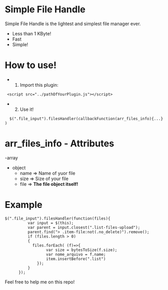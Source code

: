 # Simple File Handle
Simple File Handle is the lightest and simplest file manager ever.

  - Less than 1 KByte!
  - Fast
  - Simple!

# How to use!

  - 1) Import this plugin:
   ```
    <script src="../pathOfYourPlugin.js"></script>
   ```
  - 2) Use it!
```
  $(".file_input").filesHandler(callbackFunction(arr_files_info){...} )
```

# arr_files_info - Attributes

-array
 - object
   -  name => Name of yuor file
   -  size => Size of your file
   -  file => **The file object itself!**


 # Example
  ```
  $(".file_input").filesHandler(function(files){
            var input = $(this);
            var parent = input.closest(".list-files-upload");
            parent.find("> .item-file:not(.no_delete)").remove();
            if (files.length > 0)
            {
              files.forEach( (f)=>{
                    var size = bytesToSize(f.size);
                    var nome_arquivo = f.name;
                    item.insertBefore(".list")
                });
            }
        });
  ```
Feel free to help me on this repo!
